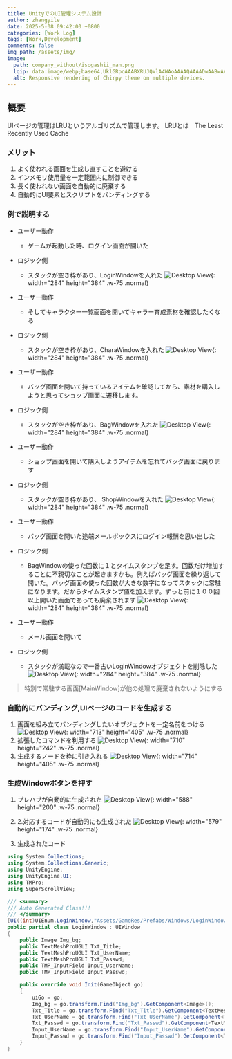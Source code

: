 ```yaml
---
title: UnityでのUI管理システム設計
author: zhangyile
date: 2025-5-08 09:42:00 +0800
categories: [Work Log]
tags: [Work,Development]
comments: false
img_path: /assets/img/
image:
  path: company_without/isogashii_man.png
  lqip: data:image/webp;base64,UklGRpoAAABXRUJQVlA4WAoAAAAQAAAADwAABwAAQUxQSDIAAAARL0AmbZurmr57yyIiqE8oiG0bejIYEQTgqiDA9vqnsUSI6H+oAERp2HZ65qP/VIAWAFZQOCBCAAAA8AEAnQEqEAAIAAVAfCWkAALp8sF8rgRgAP7o9FDvMCkMde9PK7euH5M1m6VWoDXf2FkP3BqV0ZYbO6NA/VFIAAAA
  alt: Responsive rendering of Chirpy theme on multiple devices.
---
```


## 概要
UIページの管理はLRUというアルゴリズムで管理します。
LRUとは　The Least Recently Used Cache

### メリット
1. よく使われる画面を生成し直すことを避ける
2. インメモリ使用量を一定範囲内に制御できる
3. 長く使われない画面を自動的に廃棄する
4. 自動的にUI要素とスクリプトをバンディングする

### 例で説明する
- ユーザー動作　　　
    - ゲームが起動した時、ログイン画面が開いた
- ロジック側　　　　
    - スタックが空き枠があり、LoginWindowを入れた
![Desktop View](ui_framework/s1.jpg){: width="284" height="384" .w-75 .normal}

- ユーザー動作　
    - そしてキャラクター一覧画面を開いてキャラー育成素材を確認したくなる
- ロジック側
    - スタックが空き枠があり、CharaWindowを入れた
![Desktop View](ui_framework/s2.jpg){: width="284" height="384" .w-75 .normal}

- ユーザー動作
    - バッグ画面を開いて持っているアイテムを確認してから、素材を購入しようと思ってショップ画面に遷移します。
- ロジック側
    - スタックが空き枠があり、BagWindowを入れた
![Desktop View](ui_framework/s3.jpg){: width="284" height="384" .w-75 .normal}

- ユーザー動作
    - ショップ画面を開いて購入しようアイテムを忘れてバッグ画面に戻ります
- ロジック側
    - スタックが空き枠があり、 ShopWindowを入れた
![Desktop View](ui_framework/s4.jpg){: width="284" height="384" .w-75 .normal}

- ユーザー動作
    - バッグ画面を開いた途端メールボックスにログイン報酬を思い出した
- ロジック側
    - BagWindowの使った回数に１とタイムスタンプを足す。回数だけ増加することに不親切なことが起きますかも。例えばバッグ画面を繰り返して開いた。バッグ画面の使った回数が大きな数字になってスタックに常駐になります。だからタイムスタンプ値を加えます。ずっと前に１００回以上開いた画面であっても廃棄されます
![Desktop View](ui_framework/s5.jpg){: width="284" height="384" .w-75 .normal}

- ユーザー動作
    - メール画面を開いて
- ロジック側
    - スタックが満載なので一番古いLoginWindowオブジェクトを削除した
![Desktop View](ui_framework/s6.jpg){: width="284" height="384" .w-75 .normal}

> 特別で常駐する画面[MainWindow]が他の処理で廃棄されないようにする

### 自動的にバンディング,UIページのコードを生成する
1. 画面を組み立てバンディングしたいオブジェクトを一定名前をつける
![Desktop View](ui_framework/s7.jpg){: width="713" height="405" .w-75 .normal}
2. 拡張したコマンドを利用する
![Desktop View](ui_framework/s8.jpg){: width="710" height="242" .w-75 .normal}
3. 生成するノードを枠に引き入れる
![Desktop View](ui_framework/s9.jpg){: width="714" height="405" .w-75 .normal}

### 生成Windowボタンを押す
1. プレハブが自動的に生成された
![Desktop View](ui_framework/s10.jpg){: width="588" height="200" .w-75 .normal}

2. 2.対応するコードが自動的にも生成された
![Desktop View](ui_framework/s11.jpg){: width="579" height="174" .w-75 .normal}

3. 生成されたコード

```csharp
using System.Collections;
using System.Collections.Generic;
using UnityEngine;
using UnityEngine.UI;
using TMPro;
using SuperScrollView;

/// <summary>
/// Auto Generated Class!!!
/// </summary>
[UI((int)UIEnum.LoginWindow,"Assets/GameRes/Prefabs/Windows/LoginWindow.prefab")]
public partial class LoginWindow : UIWindow
{
    public Image Img_bg;
    public TextMeshProUGUI Txt_Title;
    public TextMeshProUGUI Txt_UserName;
    public TextMeshProUGUI Txt_Passwd;
    public TMP_InputField Input_UserName;
    public TMP_InputField Input_Passwd;

    public override void Init(GameObject go)
    {
        uiGo = go;
        Img_bg = go.transform.Find("Img_bg").GetComponent<Image>();
        Txt_Title = go.transform.Find("Txt_Title").GetComponent<TextMeshProUGUI>();
        Txt_UserName = go.transform.Find("Txt_UserName").GetComponent<TextMeshProUGUI>();
        Txt_Passwd = go.transform.Find("Txt_Passwd").GetComponent<TextMeshProUGUI>();
        Input_UserName = go.transform.Find("Input_UserName").GetComponent<TMP_InputField>();
        Input_Passwd = go.transform.Find("Input_Passwd").GetComponent<TMP_InputField>();
    }
}
```